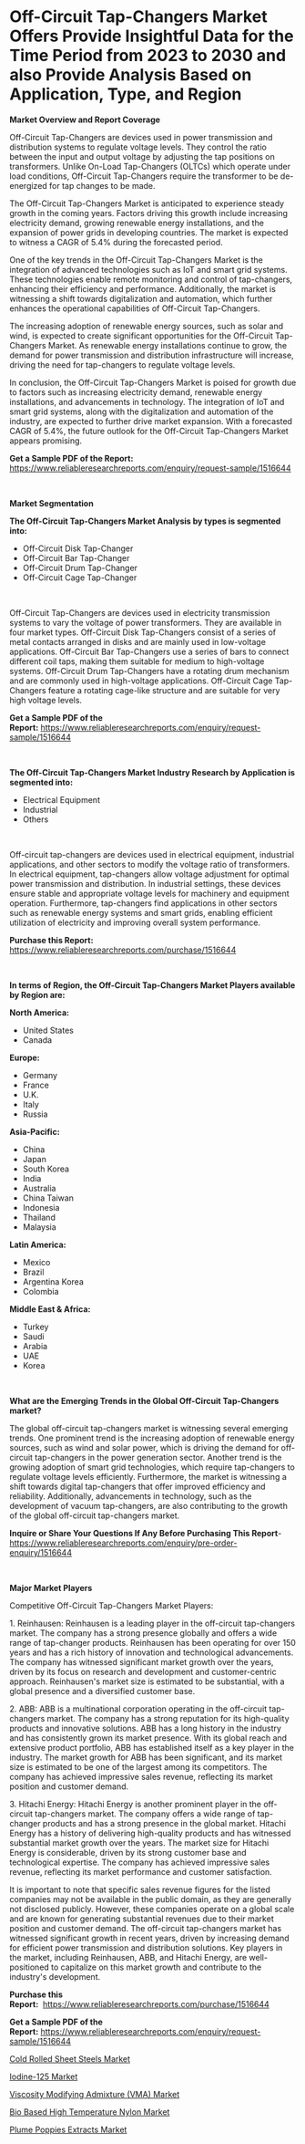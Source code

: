 <p><h1>Off-Circuit Tap-Changers Market Offers Provide Insightful Data for the Time Period from 2023 to 2030 and also Provide Analysis Based on Application, Type, and Region</h1></p><p><strong>Market Overview and Report Coverage</strong></p>
<p><p>Off-Circuit Tap-Changers are devices used in power transmission and distribution systems to regulate voltage levels. They control the ratio between the input and output voltage by adjusting the tap positions on transformers. Unlike On-Load Tap-Changers (OLTCs) which operate under load conditions, Off-Circuit Tap-Changers require the transformer to be de-energized for tap changes to be made.</p><p>The Off-Circuit Tap-Changers Market is anticipated to experience steady growth in the coming years. Factors driving this growth include increasing electricity demand, growing renewable energy installations, and the expansion of power grids in developing countries. The market is expected to witness a CAGR of 5.4% during the forecasted period.</p><p>One of the key trends in the Off-Circuit Tap-Changers Market is the integration of advanced technologies such as IoT and smart grid systems. These technologies enable remote monitoring and control of tap-changers, enhancing their efficiency and performance. Additionally, the market is witnessing a shift towards digitalization and automation, which further enhances the operational capabilities of Off-Circuit Tap-Changers.</p><p>The increasing adoption of renewable energy sources, such as solar and wind, is expected to create significant opportunities for the Off-Circuit Tap-Changers Market. As renewable energy installations continue to grow, the demand for power transmission and distribution infrastructure will increase, driving the need for tap-changers to regulate voltage levels.</p><p>In conclusion, the Off-Circuit Tap-Changers Market is poised for growth due to factors such as increasing electricity demand, renewable energy installations, and advancements in technology. The integration of IoT and smart grid systems, along with the digitalization and automation of the industry, are expected to further drive market expansion. With a forecasted CAGR of 5.4%, the future outlook for the Off-Circuit Tap-Changers Market appears promising.</p></p>
<p><strong>Get a Sample PDF of the Report:</strong> <a href="https://www.reliableresearchreports.com/enquiry/request-sample/1516644">https://www.reliableresearchreports.com/enquiry/request-sample/1516644</a></p>
<p>&nbsp;</p>
<p><strong>Market Segmentation</strong></p>
<p><strong>The Off-Circuit Tap-Changers Market Analysis by types is segmented into:</strong></p>
<p><ul><li>Off-Circuit Disk Tap-Changer</li><li>Off-Circuit Bar Tap-Changer</li><li>Off-Circuit Drum Tap-Changer</li><li>Off-Circuit Cage Tap-Changer</li></ul></p>
<p>&nbsp;</p>
<p><p>Off-Circuit Tap-Changers are devices used in electricity transmission systems to vary the voltage of power transformers. They are available in four market types. Off-Circuit Disk Tap-Changers consist of a series of metal contacts arranged in disks and are mainly used in low-voltage applications. Off-Circuit Bar Tap-Changers use a series of bars to connect different coil taps, making them suitable for medium to high-voltage systems. Off-Circuit Drum Tap-Changers have a rotating drum mechanism and are commonly used in high-voltage applications. Off-Circuit Cage Tap-Changers feature a rotating cage-like structure and are suitable for very high voltage levels.</p></p>
<p><strong>Get a Sample PDF of the Report:</strong>&nbsp;<a href="https://www.reliableresearchreports.com/enquiry/request-sample/1516644">https://www.reliableresearchreports.com/enquiry/request-sample/1516644</a></p>
<p>&nbsp;</p>
<p><strong>The Off-Circuit Tap-Changers Market Industry Research by Application is segmented into:</strong></p>
<p><ul><li>Electrical Equipment</li><li>Industrial</li><li>Others</li></ul></p>
<p>&nbsp;</p>
<p><p>Off-circuit tap-changers are devices used in electrical equipment, industrial applications, and other sectors to modify the voltage ratio of transformers. In electrical equipment, tap-changers allow voltage adjustment for optimal power transmission and distribution. In industrial settings, these devices ensure stable and appropriate voltage levels for machinery and equipment operation. Furthermore, tap-changers find applications in other sectors such as renewable energy systems and smart grids, enabling efficient utilization of electricity and improving overall system performance.</p></p>
<p><strong>Purchase this Report:</strong>&nbsp; <a href="https://www.reliableresearchreports.com/purchase/1516644">https://www.reliableresearchreports.com/purchase/1516644</a></p>
<p>&nbsp;</p>
<p><strong>In terms of Region, the Off-Circuit Tap-Changers Market Players available by Region are:</strong></p>
<p>
    <p> <strong> North America: </strong>
        <ul>
            <li>United States</li>
            <li>Canada</li>
        </ul>
        </p> 
    <p> <strong> Europe: </strong>
        <ul>
            <li>Germany</li>
            <li>France</li>
            <li>U.K.</li>
            <li>Italy</li>
            <li>Russia</li>
        </ul>
        </p> 
    <p> <strong> Asia-Pacific: </strong>
        <ul>
            <li>China</li>
            <li>Japan</li>
            <li>South Korea</li>
            <li>India</li>
            <li>Australia</li>
            <li>China Taiwan</li>
            <li>Indonesia</li>
            <li>Thailand</li>
            <li>Malaysia</li>
        </ul>
        </p> 
    <p> <strong> Latin America: </strong>
        <ul>
            <li>Mexico</li>
            <li>Brazil</li>
            <li>Argentina Korea</li>
            <li>Colombia</li>
        </ul>
        </p> 
    <p> <strong> Middle East & Africa: </strong>
        <ul>
            <li>Turkey</li>
            <li>Saudi</li>
            <li>Arabia</li>
            <li>UAE</li>
            <li>Korea</li>
        </ul>
    </p>
    </p>
<p>&nbsp;</p>
<p><strong>What are the Emerging Trends in the Global Off-Circuit Tap-Changers market?</strong></p>
<p><p>The global off-circuit tap-changers market is witnessing several emerging trends. One prominent trend is the increasing adoption of renewable energy sources, such as wind and solar power, which is driving the demand for off-circuit tap-changers in the power generation sector. Another trend is the growing adoption of smart grid technologies, which require tap-changers to regulate voltage levels efficiently. Furthermore, the market is witnessing a shift towards digital tap-changers that offer improved efficiency and reliability. Additionally, advancements in technology, such as the development of vacuum tap-changers, are also contributing to the growth of the global off-circuit tap-changers market.</p></p>
<p><strong>Inquire or Share Your Questions If Any Before Purchasing This Report</strong>- <a href="https://www.reliableresearchreports.com/enquiry/pre-order-enquiry/1516644">https://www.reliableresearchreports.com/enquiry/pre-order-enquiry/1516644</a></p>
<p>&nbsp;</p>
<p><strong>Major Market Players</strong></p>
<p><p>Competitive Off-Circuit Tap-Changers Market Players:</p><p>1. Reinhausen: Reinhausen is a leading player in the off-circuit tap-changers market. The company has a strong presence globally and offers a wide range of tap-changer products. Reinhausen has been operating for over 150 years and has a rich history of innovation and technological advancements. The company has witnessed significant market growth over the years, driven by its focus on research and development and customer-centric approach. Reinhausen's market size is estimated to be substantial, with a global presence and a diversified customer base.</p><p>2. ABB: ABB is a multinational corporation operating in the off-circuit tap-changers market. The company has a strong reputation for its high-quality products and innovative solutions. ABB has a long history in the industry and has consistently grown its market presence. With its global reach and extensive product portfolio, ABB has established itself as a key player in the industry. The market growth for ABB has been significant, and its market size is estimated to be one of the largest among its competitors. The company has achieved impressive sales revenue, reflecting its market position and customer demand.</p><p>3. Hitachi Energy: Hitachi Energy is another prominent player in the off-circuit tap-changers market. The company offers a wide range of tap-changer products and has a strong presence in the global market. Hitachi Energy has a history of delivering high-quality products and has witnessed substantial market growth over the years. The market size for Hitachi Energy is considerable, driven by its strong customer base and technological expertise. The company has achieved impressive sales revenue, reflecting its market performance and customer satisfaction.</p><p>It is important to note that specific sales revenue figures for the listed companies may not be available in the public domain, as they are generally not disclosed publicly. However, these companies operate on a global scale and are known for generating substantial revenues due to their market position and customer demand. The off-circuit tap-changers market has witnessed significant growth in recent years, driven by increasing demand for efficient power transmission and distribution solutions. Key players in the market, including Reinhausen, ABB, and Hitachi Energy, are well-positioned to capitalize on this market growth and contribute to the industry's development.</p></p>
<p><strong>Purchase this Report:</strong>&nbsp;&nbsp;<a href="https://www.reliableresearchreports.com/purchase/1516644">https://www.reliableresearchreports.com/purchase/1516644</a></p>
<p></p>
<p><strong>Get a Sample PDF of the Report:</strong>&nbsp;<a href="https://www.reliableresearchreports.com/enquiry/request-sample/1516644">https://www.reliableresearchreports.com/enquiry/request-sample/1516644</a></p>
<p><p><a href="https://medium.com/@orphabrakus2023/cold-rolled-sheet-steels-market-size-reveals-the-best-marketing-channels-in-global-industry-46b0123bb953">Cold Rolled Sheet Steels Market</a></p><p><a href="https://github.com/RoccoManning/Market-Research-Report-List-2/blob/main/iodine-125-market.md">Iodine-125 Market</a></p><p><a href="https://medium.com/@rosaleekoss/viscosity-modifying-admixture-vma-market-outlook-industry-overview-and-forecast-2023-to-2030-f208928a15ff">Viscosity Modifying Admixture (VMA) Market</a></p><p><a href="https://medium.com/@twilabailey2000/bio-based-high-temperature-nylon-market-trends-and-market-analysis-forecasted-for-period-2023-2030-c34ed0999947">Bio Based High Temperature Nylon Market</a></p><p><a href="https://medium.com/@bethhermann2023/decoding-plume-poppies-extracts-market-metrics-market-share-trends-and-growth-patterns-03d5c72e937e">Plume Poppies Extracts Market</a></p></p>
